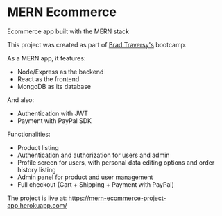 # MERN Ecommerce
Ecommerce app built with the MERN stack

This project was created as part of [Brad Traversy's](https://github.com/bradtraversy) bootcamp. 

As a MERN app, it features:
 - Node/Express as the backend
 - React as the frontend
 - MongoDB as its database
 
And also:
 - Authentication with JWT
 - Payment with PayPal SDK

Functionalities:
 - Product listing
 - Authentication and authorization for users and admin
 - Profile screen for users, with personal data editing options and order history listing
 - Admin panel for product and user management
 - Full checkout (Cart + Shipping + Payment with PayPal)
 

 
 The project is live at: https://mern-ecommerce-project-app.herokuapp.com/
